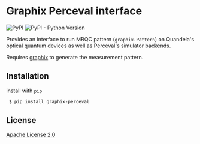 # Graphix Perceval interface

![PyPI](https://img.shields.io/pypi/v/graphix-perceval)
![PyPI - Python Version](https://img.shields.io/pypi/pyversions/graphix-perceval)

Provides an interface to run MBQC pattern (`graphix.Pattern`) on Quandela's optical quantum devices as well as Perceval's simulator backends.

Requires [graphix](https://github.com/TeamGraphix/graphix) to generate the measurement pattern.

## Installation

install with `pip`

```bash
 $ pip install graphix-perceval
```

<!-- This can be installed as part of graphix, by
```
 $ pip install graphix[extra]
``` -->

## License

[Apache License 2.0](LICENSE)